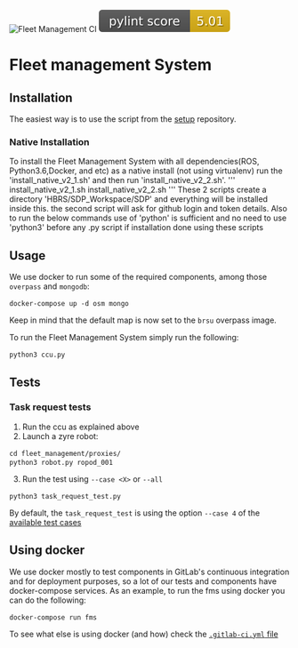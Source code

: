 ![Fleet Management CI](https://github.com/HBRS-SDP/fleet_management/workflows/Fleet%20Management%20CI/badge.svg?branch=develop) 
![pylint](https://github.com/HBRS-SDP/fleet_management/blob/develop/pylint.svg)

# Fleet management System

## Installation

The easiest way is to use the script from the [setup](https://git.ropod.org/ropod/ccu/setup) repository.

### Native Installation
To install the Fleet Management System with all dependencies(ROS, Python3.6,Docker, and etc) as a native install (not using virtualenv) run the 'install_native_v2_1.sh' and then run 'install_native_v2_2.sh'.
'''
install_native_v2_1.sh
install_native_v2_2.sh
'''
These 2 scripts create a directory 'HBRS/SDP_Workspace/SDP' and everything will be installed inside this.
the second script will ask for github login and token details. Also to run the below commands use of 'python' is sufficient and no need to use 'python3' before any .py script if installation done using these scripts

## Usage

We use docker to run some of the required components, among those `overpass` and `mongodb`:

```
docker-compose up -d osm mongo
```

Keep in mind that the default map is now set to the `brsu` overpass image.

To run the Fleet Management System simply run the following:
```
python3 ccu.py
```

## Tests

### Task request tests

 1. Run the ccu as explained above
 2. Launch a zyre robot:  

```
cd fleet_management/proxies/
python3 robot.py ropod_001
```

3. Run the test using `--case <X>` or `--all`
```
python3 task_request_test.py
```

  By default, the `task_request_test` is using the option `--case 4` of the [available test cases](fleet_management/test/fixtures/msgs/task/requests/brsu/test-cases.yaml)

## Using docker

We use docker mostly to test components in GitLab's continuous integration and for deployment purposes, so
a lot of our tests and components have docker-compose services. As an example, to run the fms using docker you can do the following: 

```
docker-compose run fms
```

To see what else is using docker (and how) check the [`.gitlab-ci.yml` file](.gitlab-ci.yml)
